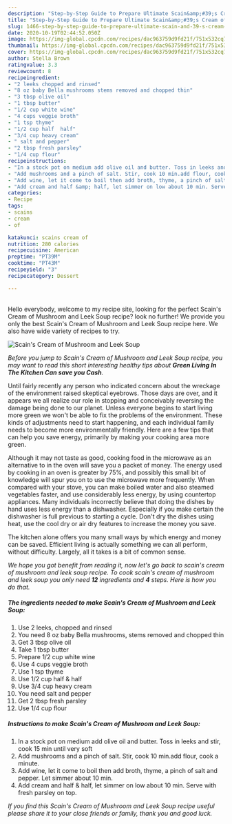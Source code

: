 ```yaml
---
description: "Step-by-Step Guide to Prepare Ultimate Scain&amp;#39;s Cream of Mushroom and Leek Soup"
title: "Step-by-Step Guide to Prepare Ultimate Scain&amp;#39;s Cream of Mushroom and Leek Soup"
slug: 1466-step-by-step-guide-to-prepare-ultimate-scain-and-39-s-cream-of-mushroom-and-leek-soup
date: 2020-10-19T02:44:52.050Z
image: https://img-global.cpcdn.com/recipes/dac963759d9fd21f/751x532cq70/scains-cream-of-mushroom-and-leek-soup-recipe-main-photo.jpg
thumbnail: https://img-global.cpcdn.com/recipes/dac963759d9fd21f/751x532cq70/scains-cream-of-mushroom-and-leek-soup-recipe-main-photo.jpg
cover: https://img-global.cpcdn.com/recipes/dac963759d9fd21f/751x532cq70/scains-cream-of-mushroom-and-leek-soup-recipe-main-photo.jpg
author: Stella Brown
ratingvalue: 3.3
reviewcount: 8
recipeingredient:
- "2 leeks chopped and rinsed"
- "8 oz baby Bella mushrooms stems removed and chopped thin"
- "3 tbsp olive oil"
- "1 tbsp butter"
- "1/2 cup white wine"
- "4 cups veggie broth"
- "1 tsp thyme"
- "1/2 cup half  half"
- "3/4 cup heavy cream"
- " salt and pepper"
- "2 tbsp fresh parsley"
- "1/4 cup flour"
recipeinstructions:
- "In a stock pot on medium add olive oil and butter. Toss in leeks and stir, cook 15 min until very soft"
- "Add mushrooms and a pinch of salt. Stir, cook 10 min.add flour, cook a minute."
- "Add wine, let it come to boil then add broth, thyme, a pinch of salt and pepper. Let simmer about 10 min."
- "Add cream and half &amp; half, let simmer on low about 10 min. Serve with fresh parsley on top."
categories:
- Recipe
tags:
- scains
- cream
- of

katakunci: scains cream of 
nutrition: 280 calories
recipecuisine: American
preptime: "PT39M"
cooktime: "PT43M"
recipeyield: "3"
recipecategory: Dessert

---
```

<br>
Hello everybody, welcome to my recipe site, looking for the perfect Scain&#39;s Cream of Mushroom and Leek Soup recipe? look no further! We provide you only the best Scain&#39;s Cream of Mushroom and Leek Soup recipe here. We also have wide variety of recipes to try.
<br>


![Scain&#39;s Cream of Mushroom and Leek Soup](https://img-global.cpcdn.com/recipes/dac963759d9fd21f/751x532cq70/scains-cream-of-mushroom-and-leek-soup-recipe-main-photo.jpg)

<i>Before you jump to Scain&#39;s Cream of Mushroom and Leek Soup recipe, you may want to read this short interesting healthy tips about 
<strong>Green Living In The Kitchen Can save you Cash</strong>.</i>
</br>

Until fairly recently any person who indicated concern about the wreckage of the environment raised skeptical eyebrows. Those days are over, and it appears we all realize our role in stopping and conceivably reversing the damage being done to our planet. Unless everyone begins to start living more green we won't be able to fix the problems of the environment. These kinds of adjustments need to start happening, and each individual family needs to become more environmentally friendly. Here are a few tips that can help you save energy, primarily by making your cooking area more green.

Although it may not taste as good, cooking food in the microwave as an alternative to in the oven will save you a packet of money. The energy used by cooking in an oven is greater by 75%, and possibly this small bit of knowledge will spur you on to use the microwave more frequently. When compared with your stove, you can make boiled water and also steamed vegetables faster, and use considerably less energy, by using countertop appliances. Many individuals incorrectly believe that doing the dishes by hand uses less energy than a dishwasher. Especially if you make certain the dishwasher is full previous to starting a cycle. Don't dry the dishes using heat, use the cool dry or air dry features to increase the money you save.

The kitchen alone offers you many small ways by which energy and money can be saved. Efficient living is actually something we can all perform, without difficulty. Largely, all it takes is a bit of common sense.


<i>We hope you got benefit from reading it, now let's go back to scain&#39;s cream of mushroom and leek soup recipe. To cook scain&#39;s cream of mushroom and leek soup you only need <strong>12</strong> ingredients and <strong>4</strong> steps. Here is how you do that.
</i>

##### The ingredients needed to make Scain&#39;s Cream of Mushroom and Leek Soup:

1. Use 2 leeks, chopped and rinsed
1. You need 8 oz baby Bella mushrooms, stems removed and chopped thin
1. Get 3 tbsp olive oil
1. Take 1 tbsp butter
1. Prepare 1/2 cup white wine
1. Use 4 cups veggie broth
1. Use 1 tsp thyme
1. Use 1/2 cup half &amp; half
1. Use 3/4 cup heavy cream
1. You need  salt and pepper
1. Get 2 tbsp fresh parsley
1. Use 1/4 cup flour


##### Instructions to make Scain&#39;s Cream of Mushroom and Leek Soup:

1. In a stock pot on medium add olive oil and butter. Toss in leeks and stir, cook 15 min until very soft
1. Add mushrooms and a pinch of salt. Stir, cook 10 min.add flour, cook a minute.
1. Add wine, let it come to boil then add broth, thyme, a pinch of salt and pepper. Let simmer about 10 min.
1. Add cream and half &amp; half, let simmer on low about 10 min. Serve with fresh parsley on top.


<i>If you find this Scain&#39;s Cream of Mushroom and Leek Soup recipe useful please share it to your close friends or family, thank you and good luck.</i>
